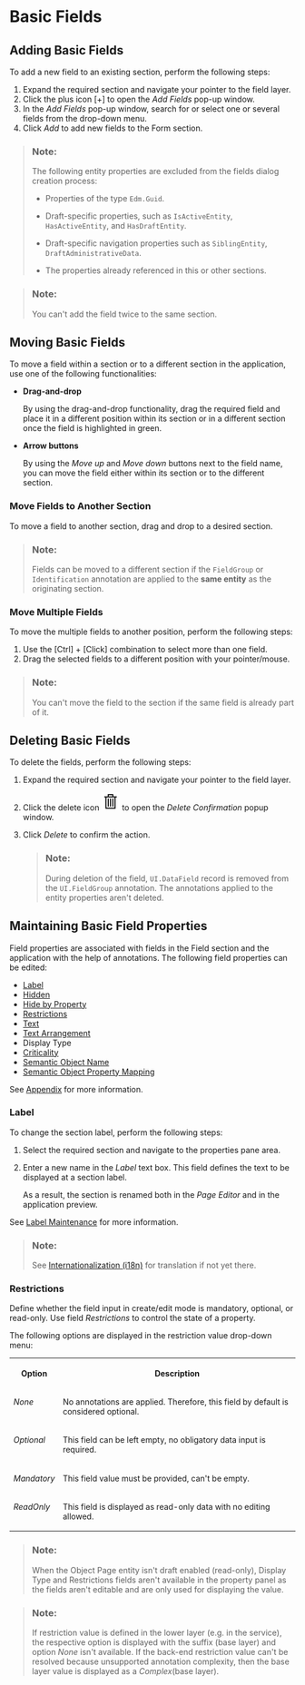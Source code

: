 <!-- loio2953503145dd428194c6dff252744ac1 -->

# Basic Fields



<a name="loio2953503145dd428194c6dff252744ac1__section_al5_jjr_35b"/>

## Adding Basic Fields

To add a new field to an existing section, perform the following steps:

1.  Expand the required section and navigate your pointer to the field layer.
2.  Click the plus icon [\+\] to open the *Add Fields* pop-up window.
3.  In the *Add Fields* pop-up window, search for or select one or several fields from the drop-down menu.
4.  Click *Add* to add new fields to the Form section.

> ### Note:  
> The following entity properties are excluded from the fields dialog creation process:
> 
> -   Properties of the type `Edm.Guid`.
> 
> -   Draft-specific properties, such as `IsActiveEntity`, `HasActiveEntity`, and `HasDraftEntity`.
> 
> -   Draft-specific navigation properties such as `SiblingEntity`, `DraftAdministrativeData`.
> 
> -   The properties already referenced in this or other sections.

> ### Note:  
> You can't add the field twice to the same section.



<a name="loio2953503145dd428194c6dff252744ac1__movebasicfields"/>

## Moving Basic Fields

To move a field within a section or to a different section in the application, use one of the following functionalities:

-   **Drag-and-drop**

    By using the drag-and-drop functionality, drag the required field and place it in a different position within its section or in a different section once the field is highlighted in green.

-   **Arrow buttons**

    By using the *Move up* and *Move down* buttons next to the field name, you can move the field either within its section or to the different section.




### Move Fields to Another Section

To move a field to another section, drag and drop to a desired section.

> ### Note:  
> Fields can be moved to a different section if the `FieldGroup` or `Identification` annotation are applied to the **same entity** as the originating section.



### Move Multiple Fields

To move the multiple fields to another position, perform the following steps:

1.  Use the [Ctrl\] + [Click\]  combination to select more than one field.
2.  Drag the selected fields to a different position with your pointer/mouse.

> ### Note:  
> You can't move the field to the section if the same field is already part of it.



<a name="loio2953503145dd428194c6dff252744ac1__section_ud3_lvz_35b"/>

## Deleting Basic Fields

To delete the fields, perform the following steps:

1.  Expand the required section and navigate your pointer to the field layer.
2.  Click the delete icon ![](../Project-Functions/images/Delete_icon_VS_Code_86e90a9.png) to open the *Delete Confirmation* popup window.
3.  Click *Delete* to confirm the action.

    > ### Note:  
    > During deletion of the field, `UI.DataField` record is removed from the `UI.FieldGroup` annotation. The annotations applied to the entity properties aren't deleted.




<a name="loio2953503145dd428194c6dff252744ac1__section_mtm_x32_s5b"/>

## Maintaining Basic Field Properties

Field properties are associated with fields in the Field section and the application with the help of annotations. The following field properties can be edited:

-   [Label](basic-fields-2953503.md#loio2953503145dd428194c6dff252744ac1__label)
-   [Hidden](appendix-457f2e9.md#loiof7ad71792a0044d6b6172f078827bdc0)
-   [Hide by Property](appendix-457f2e9.md#loio4e8bb3df433546f8a80f16e53b29e4c1)
-   [Restrictions](basic-fields-2953503.md#loio2953503145dd428194c6dff252744ac1__restrictions)
-   [Text](appendix-457f2e9.md#loio5d1cc16e80ce48de8a47f2835a42cc47)
-   [Text Arrangement](appendix-457f2e9.md#loioecd5568919bf43c5a04dd6b5e8e173f6) 
-   Display Type
-   [Criticality](appendix-457f2e9.md#loio19d82b5d8bc940738afcb49b51a48bed)
-   [Semantic Object Name](appendix-457f2e9.md#loio90e03983431d4bfd927b51593a937955)
-   [Semantic Object Property Mapping](appendix-457f2e9.md#loio7726cb0d97194461973e3ec176c8a888)

See [Appendix](appendix-457f2e9.md#loio457f2e9699b5437fb09d56311055a4a0) for more information.



### Label

To change the section label, perform the following steps:

1.  Select the required section and navigate to the properties pane area.
2.  Enter a new name in the *Label* text box. This field defines the text to be displayed at a section label.

    As a result, the section is renamed both in the *Page Editor* and in the application preview.


See [Label Maintenance](appendix-457f2e9.md#loiod44832d99bdf4f73ba14cdbb16dc9301) for more information.

> ### Note:  
> See [Internationalization \(i18n\)](internationalization-i18n-eb427f2.md) for translation if not yet there.



### Restrictions

Define whether the field input in create/edit mode is mandatory, optional, or read-only. Use field *Restrictions* to control the state of a property.

The following options are displayed in the restriction value drop-down menu:


<table>
<tr>
<th valign="top">

Option

</th>
<th valign="top">

Description

</th>
</tr>
<tr>
<td valign="top">

*None*

</td>
<td valign="top">

No annotations are applied. Therefore, this field by default is considered optional.

</td>
</tr>
<tr>
<td valign="top">

*Optional*

</td>
<td valign="top">

This field can be left empty, no obligatory data input is required.

</td>
</tr>
<tr>
<td valign="top">

*Mandatory* 

</td>
<td valign="top">

This field value must be provided, can't be empty.

</td>
</tr>
<tr>
<td valign="top">

*ReadOnly*

</td>
<td valign="top">

This field is displayed as read-only data with no editing allowed.

</td>
</tr>
</table>

> ### Note:  
> When the Object Page entity isn't draft enabled \(read-only\), Display Type and Restrictions fields aren't available in the property panel as the fields aren't editable and are only used for displaying the value.

> ### Note:  
> If restriction value is defined in the lower layer \(e.g. in the service\), the respective option is displayed with the suffix \(base layer\) and option *None* isn't available. If the back-end restriction value can't be resolved because unsupported annotation complexity, then the base layer value is displayed as a *Complex*\(base layer\).

